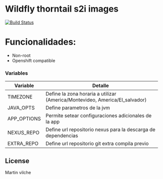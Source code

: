# Wildfly thorntail s2i images

[![Build Status](https://travis-ci.org/joemccann/dillinger.svg?branch=master)](https://travis-ci.org/joemccann/dillinger)


# Funcionalidades:

- Non-root
- Openshift compatible


### Variables


| Variable | Detalle |
| ------ | ------ |
| TIMEZONE | Define la zona horaria a utilizar (America/Montevideo, America/El_salvador) |
| JAVA_OPTS | Define parametros de la jvm |
| APP_OPTIONS | Permite setear configuraciones adicionales de la app |
| NEXUS_REPO | Define url repositorio nexus para la descarga de dependencias |
| EXTRA_REPO | Define url repositorio git extra compila previo |



License
----

Martin vilche
